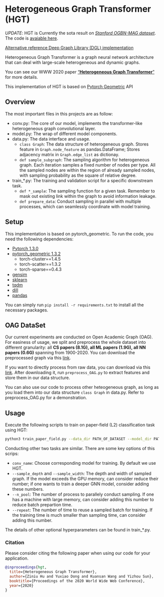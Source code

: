 # Heterogeneous Graph Transformer (HGT)

*UPDATE*: HGT is Currently the sota result on [*Stanford OGBN-MAG dataset*](https://ogb.stanford.edu/docs/nodeprop/#ogbn-mag). The code is [avaiable here](https://github.com/acbull/pyHGT/tree/master/ogbn-mag).

[Alternative reference Deep Graph Library (DGL) implementation](https://github.com/acbull/HGT-DGL)

Heterogeneous Graph Transformer is a graph neural network architecture that can deal with large-scale heterogeneous and dynamic graphs.

You can see our WWW 2020 paper [“**Heterogeneous Graph Transformer**”](https://arxiv.org/abs/2003.01332)  for more details.

This implementation of HGT is based on [Pytorch Geometric](https://github.com/rusty1s/pytorch_geometric) API

## Overview
The most important files in this projects are as follow:
- conv.py: The core of our model, implements the transformer-like heterogeneous graph convolutional layer.
- model.py: The wrap of different model components.
- data.py: The data interface and usage.
  - `class Graph`: The data structure of heterogeneous graph. Stores feature in ``Graph.node_feature`` as pandas.DataFrame; Stores adjacency matrix in ``Graph.edge_list`` as dictionay.
  - `def sample_subgraph`: The sampling algorithm for heterogeneous graph. Each iteration samples a fixed number of nodes per type. All the sampled nodes are within the region of already sampled nodes, with sampling probability as the square of relative degree.
- train_*.py: The training and validation script for a specific downstream task.
  - `def *_sample`: The sampling function for a given task. Remember to mask out existing link within the graph to avoid information leakage.
  - `def prepare_data`: Conduct sampling in parallel with multiple processes, which can seamlessly coordinate with model training.
  
## Setup

This implementation is based on pytorch_geometric. To run the code, you need the following dependencies:

- [Pytorch 1.3.0](https://pytorch.org/)
- [pytorch_geometric 1.3.2](https://pytorch-geometric.readthedocs.io/)
  - torch-cluster==1.4.5
  - torch-scatter==1.3.2
  - torch-sparse==0.4.3
- [gensim](https://github.com/RaRe-Technologies/gensim)
- [sklearn](https://github.com/scikit-learn/scikit-learn)
- [tqdm](https://github.com/tqdm/tqdm)
- [dill](https://github.com/uqfoundation/dill)
- [pandas](https://github.com/pandas-dev/pandas)

You can simply run ```pip install -r requirements.txt``` to install all the necessary packages.

  
## OAG DataSet

Our current experiments are conducted on Open Academic Graph (OAG). For easiness of usage, we split and preprocess the whole dataset into different granularity: all **CS papers (8.1G), all ML papers (1.9G), all NN papers (0.6G)** spanning from 1900-2020. You can download the preprocessed graph via this [link](https://drive.google.com/open?id=1a85skqsMBwnJ151QpurLFSa9o2ymc_rq).

If you want to directly process from raw data, you can download via this [link](https://drive.google.com/open?id=1yDdVaartOCOSsQlUZs8cJcAUhmvRiBSz). After downloading it, run `preprocess_OAG.py` to extract features and store them in our data structure.



You can also use our code to process other heteogeneous graph, as long as you load them into our data structure `class Graph` in data.py. Refer to preprocess_OAG.py for a demonstration.

## Usage
Execute the following scripts to train on paper-field (L2) classification task using HGT:

```bash
python3 train_paper_field.py --data_dir PATH_OF_DATASET --model_dir PATH_OF_SAVED_MODEL --conv_name hgt
```
Conducting other two tasks are similar.
There are some key options of this scrips:
- `conv_name`: Choose corresponding model for training. By default we use HGT.
- `--sample_depth` and `--sample_width`: The depth and width of sampled graph. If the model exceeds the GPU memory, can consider reduce their number; if one wants to train a deeper GNN model, consider adding these numbers.
- `--n_pool`: The number of process to parallely conduct sampling. If one has a machine with large memory, can consider adding this number to reduce batch prepartion time.
- `--repeat`: The number of time to reuse a sampled batch for training. If the training time is much smaller than sampling time, can consider adding this number.

The details of other optional hyperparameters can be found in train_*.py.
### Citation

Please consider citing the following paper when using our code for your application.

```bibtex
@inproceedings{hgt,
  title={Heterogeneous Graph Transformer},
  author={Ziniu Hu and Yuxiao Dong and Kuansan Wang and Yizhou Sun},
  booktitle={Proceedings of the 2020 World Wide Web Conference},
  year={2020}
}
```
